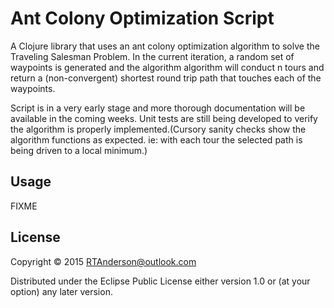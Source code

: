 # Ant Colony Optimization Script

A Clojure library that uses an ant colony optimization algorithm to solve the Traveling Salesman Problem.  In the current iteration, a random set of waypoints is generated and the algorithm algorithm will conduct n tours and return a (non-convergent) shortest round trip path that touches each of the waypoints.

Script is in a very early stage and more thorough documentation will be available in the coming weeks. Unit tests are still being developed to verify the algorithm is properly implemented.(Cursory sanity checks show the algorithm functions as expected. ie: with each tour the selected path is being driven to a local minimum.)

## Usage

FIXME

## License

Copyright © 2015 RTAnderson@outlook.com

Distributed under the Eclipse Public License either version 1.0 or (at
your option) any later version.
